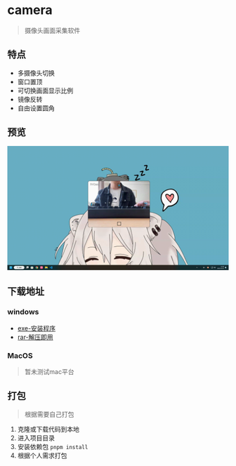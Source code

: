 # camera

> 摄像头画面采集软件

## 特点

+ 多摄像头切换
+ 窗口置顶
+ 可切换画面显示比例
+ 镜像反转
+ 自由设置圆角

## 预览

![preview](preview.gif)

## 下载地址

### windows

+ [exe-安装程序]('https://gitee.com/T-_-C/camera/releases/download/V1.0/%E6%91%84%E5%83%8F%E5%A4%B4%20Setup%201.0.0.exe)
+ [rar-解压即用](https://gitee.com/T-_-C/camera/releases/download/V1.0/%E6%91%84%E5%83%8F%E5%A4%B4-win-1.0.0.rar)

### MacOS

> 暂未测试mac平台

## 打包

> 根据需要自己打包

1. 克隆或下载代码到本地
2. 进入项目目录
3. 安装依赖包 `pnpm install`
4. 根据个人需求打包